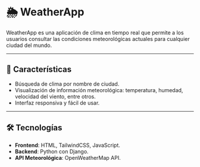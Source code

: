 # 🌦️ WeatherApp

WeatherApp es una aplicación de clima en tiempo real que permite a los usuarios consultar las condiciones meteorológicas actuales para cualquier ciudad del mundo. 

---

## 🚀 Características
- Búsqueda de clima por nombre de ciudad.
- Visualización de información meteorológica: temperatura, humedad, velocidad del viento, entre otros.
- Interfaz responsiva y fácil de usar.

---

## 🛠️ Tecnologías
- **Frontend**: HTML, TailwindCSS, JavaScript.
- **Backend**: Python con Django.
- **API Meteorológica**: OpenWeatherMap API.


